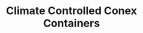 ---
title: "Climate Controlled Conex Containers"
description: "When you need serious protection for serious materials. These self-powered units climate-guard everything inside. If it can melt, warp, or spoil, we've got it covered."
image: "../../assets/uploads/hero-trailer.jpg"
features:
  - "Live dashboards, SMS/Email alerts, and HD cameras"
  - "Zero reliance on site utilities or half-wired temp poles"
  - "Lock temps and humidity to spec with precision control"
  - "Mobile storage trims handling, warehousing, and damage expenses"
specifications:
  - label: "Length"
    value: "20 to 40 feet"
  - label: "Height"
    value: "8 to 9 feet 5 inches"
  - label: "Width"
    value: "8 feet"
  - label: "Power"
    value: "On-board generator with shore-power backup"
  - label: "Climate Control"
    value: "Commercial-grade HVAC with humidity control"
order_button_text: "Get Container Quote"
--- 